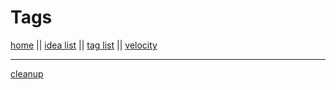 # Tags  
  
[home](index.md) || [idea list](ideas.md) || [tag list](tags.md) || [velocity](velocity.md)  
  
---  
  
[cleanup](tags/cleanup.md)